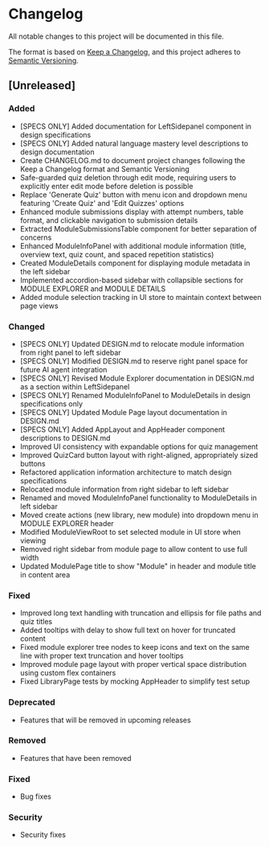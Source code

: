 # Changelog

All notable changes to this project will be documented in this file.

The format is based on [Keep a Changelog](https://keepachangelog.com/en/1.0.0/),
and this project adheres to [Semantic Versioning](https://semver.org/spec/v2.0.0.html).

## [Unreleased]

### Added

- [SPECS ONLY] Added documentation for LeftSidepanel component in design specifications
- [SPECS ONLY] Added natural language mastery level descriptions to design documentation
- Create CHANGELOG.md to document project changes following the Keep a Changelog format and Semantic Versioning
- Safe-guarded quiz deletion through edit mode, requiring users to explicitly enter edit mode before deletion is possible
- Replace 'Generate Quiz' button with menu icon and dropdown menu featuring 'Create Quiz' and 'Edit Quizzes' options
- Enhanced module submissions display with attempt numbers, table format, and clickable navigation to submission details
- Extracted ModuleSubmissionsTable component for better separation of concerns
- Enhanced ModuleInfoPanel with additional module information (title, overview text, quiz count, and spaced repetition statistics)
- Created ModuleDetails component for displaying module metadata in the left sidebar
- Implemented accordion-based sidebar with collapsible sections for MODULE EXPLORER and MODULE DETAILS
- Added module selection tracking in UI store to maintain context between page views

### Changed

- [SPECS ONLY] Updated DESIGN.md to relocate module information from right panel to left sidebar
- [SPECS ONLY] Modified DESIGN.md to reserve right panel space for future AI agent integration
- [SPECS ONLY] Revised Module Explorer documentation in DESIGN.md as a section within LeftSidepanel
- [SPECS ONLY] Renamed ModuleInfoPanel to ModuleDetails in design specifications only
- [SPECS ONLY] Updated Module Page layout documentation in DESIGN.md
- [SPECS ONLY] Added AppLayout and AppHeader component descriptions to DESIGN.md
- Improved UI consistency with expandable options for quiz management
- Improved QuizCard button layout with right-aligned, appropriately sized buttons
- Refactored application information architecture to match design specifications
- Relocated module information from right sidebar to left sidebar
- Renamed and moved ModuleInfoPanel functionality to ModuleDetails in left sidebar
- Moved create actions (new library, new module) into dropdown menu in MODULE EXPLORER header
- Modified ModuleViewRoot to set selected module in UI store when viewing
- Removed right sidebar from module page to allow content to use full width
- Updated ModulePage title to show "Module" in header and module title in content area

### Fixed

- Improved long text handling with truncation and ellipsis for file paths and quiz titles
- Added tooltips with delay to show full text on hover for truncated content
- Fixed module explorer tree nodes to keep icons and text on the same line with proper text truncation and hover tooltips
- Improved module page layout with proper vertical space distribution using custom flex containers
- Fixed LibraryPage tests by mocking AppHeader to simplify test setup

### Deprecated

- Features that will be removed in upcoming releases

### Removed

- Features that have been removed

### Fixed

- Bug fixes

### Security

- Security fixes
